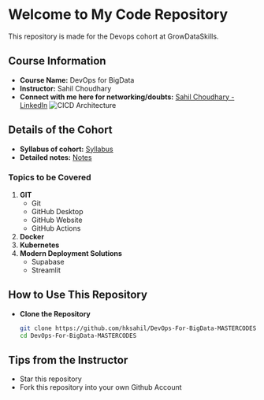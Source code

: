# Welcome to My Code Repository

This repository is made for the Devops cohort at GrowDataSkills.

## Course Information

- **Course Name:** DevOps for BigData  
- **Instructor:** Sahil Choudhary  
- **Connect with me here for networking/doubts:** [Sahil Choudhary - LinkedIn](https://www.linkedin.com/in/offiicialhksahil/)
![CICD Architecture](https://github.com/hksahil/DevOps-For-BigData-MASTERCODES/blob/main/Screenshot%202024-07-16%20at%203.28.53%20PM.png?raw=true)


## Details of the Cohort
- **Syllabus of cohort:** [Syllabus](https://hksahil.notion.site/Syllabus-ad77970c93a54bac8bf4b73be2dafb77?pvs=4)
- **Detailed notes:** [Notes](https://hksahil.notion.site/DevOps-Bootcamp-c485182b26764de0b87202aaab1ad8fc?pvs=4)

### Topics to be Covered

1. **GIT**
    - Git
    - GitHub Desktop
    - GitHub Website
    - GitHub Actions
2. **Docker**
3. **Kubernetes**
4. **Modern Deployment Solutions**
    - Supabase
    - Streamlit

## How to Use This Repository

- **Clone the Repository**
   ```bash
   git clone https://github.com/hksahil/DevOps-For-BigData-MASTERCODES.git
   cd DevOps-For-BigData-MASTERCODES

## Tips from the Instructor
- Star this repository
- Fork this repository into your own Github Account


